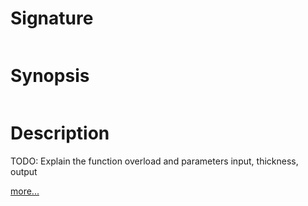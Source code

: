# Signature
```vikid-signature
```

# Synopsis
```vikid-synopsis
```

# Description
TODO: Explain the function overload and parameters input, thickness, output

[more...](thickness)